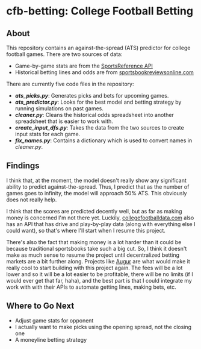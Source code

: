 # cfb-betting: College Football Betting

## About

This repository contains an against-the-spread (ATS) predictor for college football games. There are two sources of data:
- Game-by-game stats are from the [SportsReference API](https://sportsreference.readthedocs.io/en/stable/)
- Historical betting lines and odds are from 
[sportsbookreviewsonline.com](https://www.sportsbookreviewsonline.com/scoresoddsarchives/ncaafootball/ncaafootballoddsarchives.htm)

There are currently five code files in the repository:
- ***ats_picks.py***: Generates picks and bets for upcoming games.
- ***ats_predictor.py***: Looks for the best model and betting strategy by running simulations on past games.
- ***cleaner.py***: Cleans the historical odds spreadsheet into another spreadsheet that is easier to work with.
- ***create_input_dfs.py***: Takes the data from the two sources to create input stats for each game.
- ***fix_names.py***: Contains a dictionary which is used to convert names in *cleaner.py*.

## Findings

I think that, at the moment, the model doesn't really show any significant ability to predict against-the-spread. Thus, I predict that as
the number of games goes to infinity, the model will approach 50% ATS. This obviously does not really help.

I think that the scores are predicted decently well, but as far as making money is concerned I'm not there yet. Luckily,
[collegefootballdata.com](http://collegefootballdata.com) also has an API that has drive and play-by-play data (along with everything else I could want), so that's where
I'll start when I resume this project.

There's also the fact that making money is a lot harder than it could be because traditional sportsbooks take such a big cut. So, I think it doesn't make as much sense to resume 
the project until decentralized betting markets are a bit further along. Projects like [Augur](https://augur.net/) are what would make it really cool to start building with this 
project again. The fees will be a lot lower and so it will be a lot easier to be profitable, there will be no limits (if I would ever get that far, haha), and the best part is 
that I could integrate my work with with their APIs to automate getting lines, making bets, etc.

## Where to Go Next

- Adjust game stats for opponent
- I actually want to make picks using the opening spread, not the closing one
- A moneyline betting strategy
